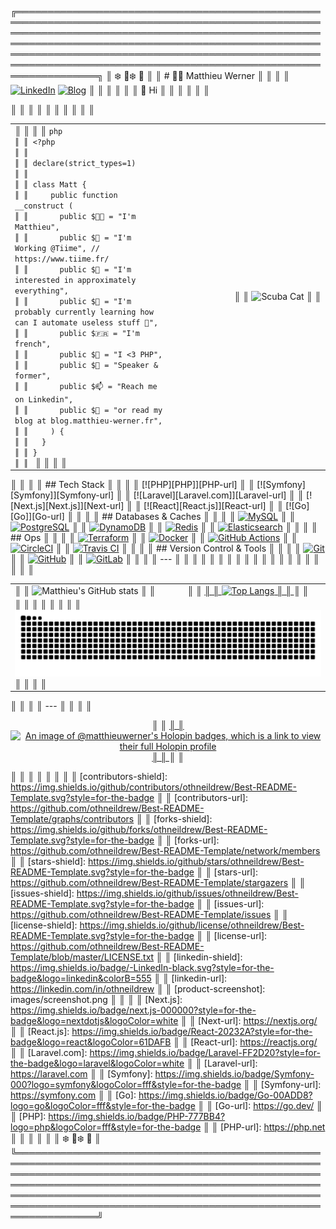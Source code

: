 ╔═════════════════════════════════════════════════════════════════════════════════════════════════════════════════════════════════════════════════════════════════════════════════════════════════════════════════════════════════════════════════════════════════════════════════════════════════════════════════════════╗
║ ❄️ 🌲❄️ 🌲                                                                                                                                                                                                                                                                                                                ║
║ # 👨‍💻 Matthieu Werner                                                                                                                                                                                                                                                                                                   ║
║                                                                                                                                                                                                                                                                                                                         ║
║ [![LinkedIn](https://img.shields.io/badge/LinkedIn-Matthieu%20Werner-blue?style=for-the-badge&logo=linkedin)](https://www.linkedin.com/in/matthieu-werner-2427a5281/) [![Blog](https://img.shields.io/badge/Blog-Matthieu's%20Articles-brightgreen?style=for-the-badge&logo=hashnode)](https://blog.matthieu-werner.fr) ║
║                                                                                                                                                                                                                                                                                                                         ║
║                                                                                                                                                                                                                                                                                                                         ║
║ 👋 Hi                                                                                                                                                                                                                                                                                                                    ║
║                                                                                                                                                                                                                                                                                                                         ║
║                                                                                                                                                                                                                                                                                                                         ║
║ <table style="border: none; border-collapse: collapse;">                                                                                                                                                                                                                                                                ║
║   <tr>                                                                                                                                                                                                                                                                                                                  ║
║     <td style="width: 50%; vertical-align: top;">                                                                                                                                                                                                                                                                       ║
║                                                                                                                                                                                                                                                                                                                         ║
║ ```php                                                                                                                                                                                                                                                                                                                  ║
║ <?php                                                                                                                                                                                                                                                                                                                   ║
║                                                                                                                                                                                                                                                                                                                         ║
║ declare(strict_types=1)                                                                                                                                                                                                                                                                                                 ║
║                                                                                                                                                                                                                                                                                                                         ║
║ class Matt {                                                                                                                                                                                                                                                                                                            ║
║     public function __construct (                                                                                                                                                                                                                                                                                       ║
║       public $👨‍💼 = "I'm Matthieu",                                                                                                                                                                                                                                                                                     ║
║       public $🏢 = "I'm Working @Tiime", // https://www.tiime.fr/                                                                                                                                                                                                                                                        ║
║       public $👀 = "I'm interested in approximately everything",                                                                                                                                                                                                                                                         ║
║       public $🌱 = "I'm probably currently learning how can I automate useless stuff 🙈",                                                                                                                                                                                                                                 ║
║       public $🇫🇷 = "I'm french",                                                                                                                                                                                                                                                                                        ║
║       public $🐘 = "I <3 PHP",                                                                                                                                                                                                                                                                                           ║
║       public $📢 = "Speaker & former",                                                                                                                                                                                                                                                                                   ║
║       public $📫 = "Reach me on Linkedin",                                                                                                                                                                                                                                                                               ║
║       public $📝 = "or read my blog at blog.matthieu-werner.fr",                                                                                                                                                                                                                                                         ║
║     ) {                                                                                                                                                                                                                                                                                                                 ║
║   }                                                                                                                                                                                                                                                                                                                     ║
║ }                                                                                                                                                                                                                                                                                                                       ║
║ ```                                                                                                                                                                                                                                                                                                                     ║
║                                                                                                                                                                                                                                                                                                                         ║
║ </td>                                                                                                                                                                                                                                                                                                                   ║
║ <td style="width: 50%; text-align: right;">                                                                                                                                                                                                                                                                             ║
║ <img width="100%" src="https://cdn.dribbble.com/users/906441/screenshots/4674322/scubacat_dribbbble.png" alt="Scuba Cat">                                                                                                                                                                                               ║
║ </td>                                                                                                                                                                                                                                                                                                                   ║
║ </tr>                                                                                                                                                                                                                                                                                                                   ║
║ </table>                                                                                                                                                                                                                                                                                                                ║
║                                                                                                                                                                                                                                                                                                                         ║
║ ## Tech Stack                                                                                                                                                                                                                                                                                                           ║
║                                                                                                                                                                                                                                                                                                                         ║
║ [![PHP][PHP]][PHP-url]                                                                                                                                                                                                                                                                                                  ║
║ [![Symfony][Symfony]][Symfony-url]                                                                                                                                                                                                                                                                                      ║
║ [![Laravel][Laravel.com]][Laravel-url]                                                                                                                                                                                                                                                                                  ║
║ [![Next.js][Next.js]][Next-url]                                                                                                                                                                                                                                                                                         ║
║ [![React][React.js]][React-url]                                                                                                                                                                                                                                                                                         ║
║ [![Go][Go]][Go-url]                                                                                                                                                                                                                                                                                                     ║
║                                                                                                                                                                                                                                                                                                                         ║
║ ## Databases & Caches                                                                                                                                                                                                                                                                                                   ║
║                                                                                                                                                                                                                                                                                                                         ║
║ [![MySQL](https://img.shields.io/badge/MySQL-4479A1?style=for-the-badge&logo=mysql&logoColor=white)](https://www.mysql.com/)                                                                                                                                                                                            ║
║ [![PostgreSQL](https://img.shields.io/badge/PostgreSQL-336791?style=for-the-badge&logo=postgresql&logoColor=white)](https://www.postgresql.org/)                                                                                                                                                                        ║
║ [![DynamoDB](https://img.shields.io/badge/DynamoDB-4053D6?style=for-the-badge&logo=amazon-dynamodb&logoColor=white)](https://aws.amazon.com/dynamodb/)                                                                                                                                                                  ║
║ [![Redis](https://img.shields.io/badge/Redis-DC382D?style=for-the-badge&logo=redis&logoColor=white)](https://redis.io/)                                                                                                                                                                                                 ║
║ [![Elasticsearch](https://img.shields.io/badge/Elasticsearch-005571?style=for-the-badge&logo=elasticsearch&logoColor=white)](https://www.elastic.co/elasticsearch/)                                                                                                                                                     ║
║                                                                                                                                                                                                                                                                                                                         ║
║ ## Ops                                                                                                                                                                                                                                                                                                                  ║
║                                                                                                                                                                                                                                                                                                                         ║
║ [![Terraform](https://img.shields.io/badge/Terraform-623CE4?style=for-the-badge&logo=terraform&logoColor=white)](https://www.terraform.io/)                                                                                                                                                                             ║
║ [![Docker](https://img.shields.io/badge/Docker-2496ED?style=for-the-badge&logo=docker&logoColor=white)](https://www.docker.com/)                                                                                                                                                                                        ║
║ [![GitHub Actions](https://img.shields.io/badge/GitHub%20Actions-2088FF?style=for-the-badge&logo=github-actions&logoColor=white)](https://github.com/features/actions)                                                                                                                                                  ║
║ [![CircleCI](https://img.shields.io/badge/CircleCI-343434?style=for-the-badge&logo=circleci&logoColor=white)](https://circleci.com/)                                                                                                                                                                                    ║
║ [![Travis CI](https://img.shields.io/badge/Travis%20CI-3EAAAF?style=for-the-badge&logo=travis-ci&logoColor=white)](https://travis-ci.org/)                                                                                                                                                                              ║
║                                                                                                                                                                                                                                                                                                                         ║
║ ## Version Control & Tools                                                                                                                                                                                                                                                                                              ║
║                                                                                                                                                                                                                                                                                                                         ║
║ [![Git](https://img.shields.io/badge/Git-F05032?style=for-the-badge&logo=git&logoColor=white)](https://git-scm.com/)                                                                                                                                                                                                    ║
║ [![GitHub](https://img.shields.io/badge/GitHub-181717?style=for-the-badge&logo=github&logoColor=white)](https://github.com/)                                                                                                                                                                                            ║
║ [![GitLab](https://img.shields.io/badge/GitLab-FC6D26?style=for-the-badge&logo=gitlab&logoColor=white)](https://about.gitlab.com/)                                                                                                                                                                                      ║
║                                                                                                                                                                                                                                                                                                                         ║
║ ---                                                                                                                                                                                                                                                                                                                     ║
║                                                                                                                                                                                                                                                                                                                         ║
║ <table>                                                                                                                                                                                                                                                                                                                 ║
║   <tr>                                                                                                                                                                                                                                                                                                                  ║
║     <td>                                                                                                                                                                                                                                                                                                                ║
║         <img src="https://github-readme-stats.vercel.app/api?username=matthieuwerner&show_icons=true" alt="Matthieu's GitHub stats">                                                                                                                                                                                    ║
║     </td>                                                                                                                                                                                                                                                                                                               ║
║     <td>                                                                                                                                                                                                                                                                                                                ║
║       <a href="https://github.com/anuraghazra/github-readme-stats">                                                                                                                                                                                                                                                     ║
║         <img src="https://github-readme-stats.vercel.app/api/top-langs/?username=matthieuwerner&show_icons=true&layout=compact" alt="Top Langs">                                                                                                                                                                        ║
║       </a>                                                                                                                                                                                                                                                                                                              ║
║     </td>                                                                                                                                                                                                                                                                                                               ║
║   </tr>                                                                                                                                                                                                                                                                                                                 ║
║   <tr>                                                                                                                                                                                                                                                                                                                  ║
║     <td colspan="2">                                                                                                                                                                                                                                                                                                    ║
║       <picture>                                                                                                                                                                                                                                                                                                         ║
║ 		  <source media="(prefers-color-scheme: dark)" srcset="https://raw.githubusercontent.com/matthieuwerner/matthieuwerner/output/github-contribution-grid-snake-dark.svg">                                                                                                                                               ║
║ 		  <source media="(prefers-color-scheme: light)" srcset="https://raw.githubusercontent.com/matthieuwerner/matthieuwerner/output/github-contribution-grid-snake.svg">                                                                                                                                                   ║
║ 		  <img alt="Github contribution grid snake animation" src="https://raw.githubusercontent.com/matthieuwerner/matthieuwerner/output/github-contribution-grid-snake.svg">                                                                                                                                                ║
║       </picture>                                                                                                                                                                                                                                                                                                        ║
║     </td>                                                                                                                                                                                                                                                                                                               ║
║   </tr>                                                                                                                                                                                                                                                                                                                 ║
║ </table>                                                                                                                                                                                                                                                                                                                ║
║                                                                                                                                                                                                                                                                                                                         ║
║ ---                                                                                                                                                                                                                                                                                                                     ║
║                                                                                                                                                                                                                                                                                                                         ║
║ <p align="center">                                                                                                                                                                                                                                                                                                      ║
║ 	<a href="https://holopin.io/@matthieuwerner">                                                                                                                                                                                                                                                                          ║
║       <img src="https://holopin.me/matthieuwerner" alt="An image of @matthieuwerner's Holopin badges, which is a link to view their full Holopin profile">                                                                                                                                                              ║
║     </a>                                                                                                                                                                                                                                                                                                                ║
║ </p>                                                                                                                                                                                                                                                                                                                    ║
║                                                                                                                                                                                                                                                                                                                         ║
║ <!-- MARKDOWN LINKS & IMAGES -->                                                                                                                                                                                                                                                                                        ║
║ <!-- https://www.markdownguide.org/basic-syntax/#reference-style-links -->                                                                                                                                                                                                                                              ║
║ [contributors-shield]: https://img.shields.io/github/contributors/othneildrew/Best-README-Template.svg?style=for-the-badge                                                                                                                                                                                              ║
║ [contributors-url]: https://github.com/othneildrew/Best-README-Template/graphs/contributors                                                                                                                                                                                                                             ║
║ [forks-shield]: https://img.shields.io/github/forks/othneildrew/Best-README-Template.svg?style=for-the-badge                                                                                                                                                                                                            ║
║ [forks-url]: https://github.com/othneildrew/Best-README-Template/network/members                                                                                                                                                                                                                                        ║
║ [stars-shield]: https://img.shields.io/github/stars/othneildrew/Best-README-Template.svg?style=for-the-badge                                                                                                                                                                                                            ║
║ [stars-url]: https://github.com/othneildrew/Best-README-Template/stargazers                                                                                                                                                                                                                                             ║
║ [issues-shield]: https://img.shields.io/github/issues/othneildrew/Best-README-Template.svg?style=for-the-badge                                                                                                                                                                                                          ║
║ [issues-url]: https://github.com/othneildrew/Best-README-Template/issues                                                                                                                                                                                                                                                ║
║ [license-shield]: https://img.shields.io/github/license/othneildrew/Best-README-Template.svg?style=for-the-badge                                                                                                                                                                                                        ║
║ [license-url]: https://github.com/othneildrew/Best-README-Template/blob/master/LICENSE.txt                                                                                                                                                                                                                              ║
║ [linkedin-shield]: https://img.shields.io/badge/-LinkedIn-black.svg?style=for-the-badge&logo=linkedin&colorB=555                                                                                                                                                                                                        ║
║ [linkedin-url]: https://linkedin.com/in/othneildrew                                                                                                                                                                                                                                                                     ║
║ [product-screenshot]: images/screenshot.png                                                                                                                                                                                                                                                                             ║
║                                                                                                                                                                                                                                                                                                                         ║
║ [Next.js]: https://img.shields.io/badge/next.js-000000?style=for-the-badge&logo=nextdotjs&logoColor=white                                                                                                                                                                                                               ║
║ [Next-url]: https://nextjs.org/                                                                                                                                                                                                                                                                                         ║
║ [React.js]: https://img.shields.io/badge/React-20232A?style=for-the-badge&logo=react&logoColor=61DAFB                                                                                                                                                                                                                   ║
║ [React-url]: https://reactjs.org/                                                                                                                                                                                                                                                                                       ║
║ [Laravel.com]: https://img.shields.io/badge/Laravel-FF2D20?style=for-the-badge&logo=laravel&logoColor=white                                                                                                                                                                                                             ║
║ [Laravel-url]: https://laravel.com                                                                                                                                                                                                                                                                                      ║
║ [Symfony]: https://img.shields.io/badge/Symfony-000?logo=symfony&logoColor=fff&style=for-the-badge                                                                                                                                                                                                                      ║
║ [Symfony-url]: https://symfony.com                                                                                                                                                                                                                                                                                      ║
║ [Go]: https://img.shields.io/badge/Go-00ADD8?logo=go&logoColor=fff&style=for-the-badge                                                                                                                                                                                                                                  ║
║ [Go-url]: https://go.dev/                                                                                                                                                                                                                                                                                               ║
║ [PHP]: https://img.shields.io/badge/PHP-777BB4?logo=php&logoColor=fff&style=for-the-badge                                                                                                                                                                                                                               ║
║ [PHP-url]: https://php.net                                                                                                                                                                                                                                                                                              ║
║                                                                                                                                                                                                                                                                                                                         ║
║                                                                                                                                                                                                                                                                                                                         ║
║ ❄️ 🌲❄️ 🌲                                                                                                                                                                                                                                                                                                                ║
╚═════════════════════════════════════════════════════════════════════════════════════════════════════════════════════════════════════════════════════════════════════════════════════════════════════════════════════════════════════════════════════════════════════════════════════════════════════════════════════════╝